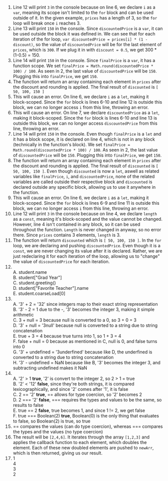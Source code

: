 1. Line 12 will print `3` in the console because on line 6, we declare `i` as a `var`, meaning its scope isn't limited to the `for` block and can be used outside of it. In the given example, `prices` has a length of 3, so the `for` loop will break once `i` reaches 3.
2. Line 13 will print `150` in the console. Since `discountedPrice` is a `var`, it can be used outside the block it was defined in. We can see that for each iteration of the for loop, `var discountedPrice = prices[i] * (1 - discount)`, so the value of `discountedPrice` will be for the last element of `prices`, which is `300`. If we plug it in with `discount = 0.5`, we get 300 * (1-0.5) = 150.
3. Line 14 will print `150` in the console. Since `finalPrice` is a `var`, it has a function scope. We set `finalPrice = Math.round(discountedPrice * 100) / 100`. As seen in 2, the last value of `discountedPrice` will be `150`. Plugging this into `finalPrice`, we get `150`.
4. The function will return an array containing each element in `prices` after the discount and rounding is applied. The final result of `discounted` is `[ 50, 100, 150 ]`
5. This will cause an error. On line 6, we declare `i` as a `let`, making it block-scoped. Since the `for` block is lines 6-10 and line 12 is outside this block, we can no longer access `i` from this line, throwing an error.
6. This will cause an error. On line 7, we declare `discountedPrice` as a `let`, making it block-scoped. Since the `for` block is lines 6-10 and line 13 is outside this block, we can no longer access `discountedPrice` from this line, throwing an error.
7. Line 14 will print `150` in the console. Even though `finalPrice` is a `let` and it has a block scope, it is declared on line 4, which is not in any block (technically in the function's block). We set `finalPrice = Math.round(discountedPrice * 100) / 100`. As seen in 2, the last value of `discountedPrice` will be `150`. Plugging this into `finalPrice`, we get `150`.
8. The function will return an array containing each element in `prices` after the discount and rounding is applied. The final result of `discounted` is `[ 50, 100, 150 ]`. Even though `discounted` is now a `let`, aswell as related variables like `finalPrice`, `i`, and `discountedPrice`, none of the related variables are called outside their respective block and `discounted` is declared outside any specific block, allowing us to use it anywhere in the function.
9. This will cause an error. On line 6, we declare `i` as a `let`, making it block-scoped. Since the `for` block is lines 6-9 and line 11 is outside this block, we can no longer access `i` from this line, throwing an error.
10. Line 12 will print `3` in the console because on line 4, we declare `length` as a `const`, meaning it's block-scoped and the value cannot be changed. However, line 4 isn't contained in any block, so it can be used throughout the function. `Length` is never changed in anyway, so no error there. Since `prices` contains 3 elements, `length` is 3.
11. The function will return `discounted` which is `[ 50, 100, 150 ]`. In the `for` loop, we are declaring and pushing `discountedPrice`. Even though it is a `const`, we are never changing its value after it is declared. Rather, we are just redeclaring it for each iteration of the loop, allowing us to "change" the value of `discountedPrice` for each iteration.
12. <br> A. student.name
    <br> B. student["Grad Year"]
    <br> C. student.greeting()
    <br> D. student["Favorite Teacher"].name
    <br> E. student.coarseLoad[0]
13. <br> A. '3' + 2 = '32' since integers map to their exact string representation
    <br> B. '3' - 2 = 1 due to the -, '3' becomes the integer 3, making it simple arithmetic
    <br> C. 3 + null = 3 because null is converted to a 0, so 3 + 0 = 3
    <br> D. '3' + null = '3null' because null is converted to a string due to string concatenation
    <br> E. true + 3 = 4 because true turns into 1, so 1 + 3 = 4
    <br> F. false + null = 0 because as mentioned in C, null is 0, and false turns into 0
    <br> G. '3' + undefined = '3underfined' because like D, the underfined is converted to a string due to string concatenation
    <br> H. '3' - undefined = NaN because like B, '3' becomes the integer 3, and subtracting undefined makes it NaN
14. <br> A. '2' > 1 **true**, '2' is convert to the integer 2, so 2 > 1 = true
    <br> B. '2' < '12' **false**, since they're both strings, it is compared lexicographically, and since '2' comes after '1', it is false
    <br> C. 2 == '2' **true**, == allows for type coercion, so '2' becomes 2
    <br> D. 2 === '2' **false**, === requires the types and values to be the same, so results to false
    <br> E. true == 2 **false**, true becomes 1, and since 1 != 2, we get false
    <br> F. true === Boolean(2) **true**, Boolean(0) is the only thing that evaluates to false, so Boolean(2) is true, so true
15. == compares the values (can do type coercion), whereas === compares the types and the values (no type coercion)
17. The result will be `[2,4,6]`. It iterates through the array `[1,2,3]` and applies the callback function to each element, which doubles the element. Each of these new doubled elements are pushed to `newArr`, which is then returned, giving us our result.
19. 1
<br> 4
<br> 3
<br> 2
